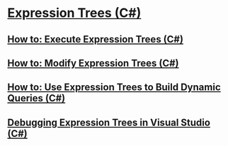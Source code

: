 # [Expression Trees (C#)](index.md)
## [How to: Execute Expression Trees (C#)](how-to-execute-expression-trees.md)
## [How to: Modify Expression Trees (C#)](how-to-modify-expression-trees.md)
## [How to: Use Expression Trees to Build Dynamic Queries (C#)](how-to-use-expression-trees-to-build-dynamic-queries.md)
## [Debugging Expression Trees in Visual Studio (C#)](debugging-expression-trees-in-visual-studio.md)
